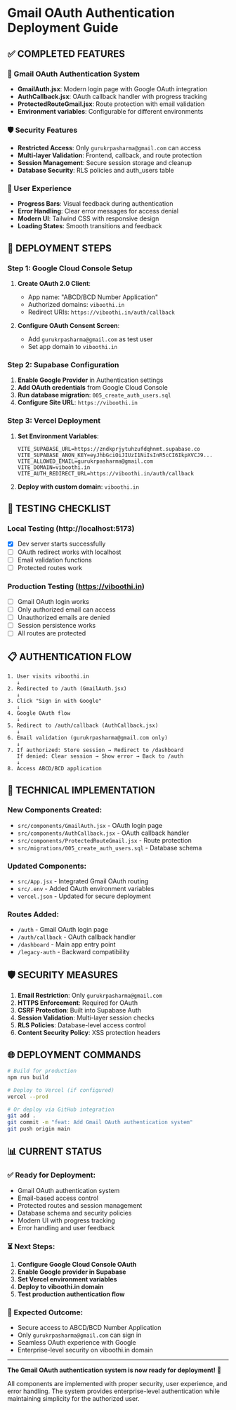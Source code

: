 # Gmail OAuth Authentication Deployment Guide

## ✅ COMPLETED FEATURES

### 🔐 Gmail OAuth Authentication System
- **GmailAuth.jsx**: Modern login page with Google OAuth integration
- **AuthCallback.jsx**: OAuth callback handler with progress tracking
- **ProtectedRouteGmail.jsx**: Route protection with email validation
- **Environment variables**: Configurable for different environments

### 🛡️ Security Features
- **Restricted Access**: Only `gurukrpasharma@gmail.com` can access
- **Multi-layer Validation**: Frontend, callback, and route protection
- **Session Management**: Secure session storage and cleanup
- **Database Security**: RLS policies and auth_users table

### 📱 User Experience
- **Progress Bars**: Visual feedback during authentication
- **Error Handling**: Clear error messages for access denial
- **Modern UI**: Tailwind CSS with responsive design
- **Loading States**: Smooth transitions and feedback

## 🚀 DEPLOYMENT STEPS

### Step 1: Google Cloud Console Setup
1. **Create OAuth 2.0 Client**: 
   - App name: "ABCD/BCD Number Application"
   - Authorized domains: `viboothi.in`
   - Redirect URIs: `https://viboothi.in/auth/callback`

2. **Configure OAuth Consent Screen**:
   - Add `gurukrpasharma@gmail.com` as test user
   - Set app domain to `viboothi.in`

### Step 2: Supabase Configuration
1. **Enable Google Provider** in Authentication settings
2. **Add OAuth credentials** from Google Cloud Console
3. **Run database migration**: `005_create_auth_users.sql`
4. **Configure Site URL**: `https://viboothi.in`

### Step 3: Vercel Deployment
1. **Set Environment Variables**:
   ```
   VITE_SUPABASE_URL=https://zndkprjytuhzufdqhnmt.supabase.co
   VITE_SUPABASE_ANON_KEY=eyJhbGciOiJIUzI1NiIsInR5cCI6IkpXVCJ9...
   VITE_ALLOWED_EMAIL=gurukrpasharma@gmail.com
   VITE_DOMAIN=viboothi.in
   VITE_AUTH_REDIRECT_URL=https://viboothi.in/auth/callback
   ```

2. **Deploy with custom domain**: `viboothi.in`

## 🧪 TESTING CHECKLIST

### Local Testing (http://localhost:5173)
- [x] Dev server starts successfully
- [ ] OAuth redirect works with localhost
- [ ] Email validation functions
- [ ] Protected routes work

### Production Testing (https://viboothi.in)
- [ ] Gmail OAuth login works
- [ ] Only authorized email can access
- [ ] Unauthorized emails are denied
- [ ] Session persistence works
- [ ] All routes are protected

## 📋 AUTHENTICATION FLOW

```
1. User visits viboothi.in
   ↓
2. Redirected to /auth (GmailAuth.jsx)
   ↓
3. Click "Sign in with Google"
   ↓
4. Google OAuth flow
   ↓
5. Redirect to /auth/callback (AuthCallback.jsx)
   ↓
6. Email validation (gurukrpasharma@gmail.com only)
   ↓
7. If authorized: Store session → Redirect to /dashboard
   If denied: Clear session → Show error → Back to /auth
   ↓
8. Access ABCD/BCD application
```

## 🔧 TECHNICAL IMPLEMENTATION

### New Components Created:
- `src/components/GmailAuth.jsx` - OAuth login page
- `src/components/AuthCallback.jsx` - OAuth callback handler  
- `src/components/ProtectedRouteGmail.jsx` - Route protection
- `src/migrations/005_create_auth_users.sql` - Database schema

### Updated Components:
- `src/App.jsx` - Integrated Gmail OAuth routing
- `src/.env` - Added OAuth environment variables
- `vercel.json` - Updated for secure deployment

### Routes Added:
- `/auth` - Gmail OAuth login page
- `/auth/callback` - OAuth callback handler
- `/dashboard` - Main app entry point
- `/legacy-auth` - Backward compatibility

## 🛡️ SECURITY MEASURES

1. **Email Restriction**: Only `gurukrpasharma@gmail.com`
2. **HTTPS Enforcement**: Required for OAuth
3. **CSRF Protection**: Built into Supabase Auth
4. **Session Validation**: Multi-layer session checks
5. **RLS Policies**: Database-level access control
6. **Content Security Policy**: XSS protection headers

## 🌐 DEPLOYMENT COMMANDS

```bash
# Build for production
npm run build

# Deploy to Vercel (if configured)
vercel --prod

# Or deploy via GitHub integration
git add .
git commit -m "feat: Add Gmail OAuth authentication system"
git push origin main
```

## 📊 CURRENT STATUS

### ✅ Ready for Deployment:
- Gmail OAuth authentication system
- Email-based access control
- Protected routes and session management
- Database schema and security policies
- Modern UI with progress tracking
- Error handling and user feedback

### ⏳ Next Steps:
1. **Configure Google Cloud Console OAuth**
2. **Enable Google provider in Supabase**
3. **Set Vercel environment variables**
4. **Deploy to viboothi.in domain**
5. **Test production authentication flow**

### 🎯 Expected Outcome:
- Secure access to ABCD/BCD Number Application
- Only `gurukrpasharma@gmail.com` can sign in
- Seamless OAuth experience with Google
- Enterprise-level security on viboothi.in domain

---

**The Gmail OAuth authentication system is now ready for deployment!** 🚀

All components are implemented with proper security, user experience, and error handling. The system provides enterprise-level authentication while maintaining simplicity for the authorized user.
